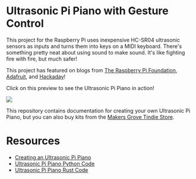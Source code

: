 # Ultrasonic Pi Piano with Gesture Control

This project for the Raspberry Pi uses inexpensive HC-SR04 ultrasonic sensors as inputs and turns them into keys
on a MIDI keyboard. There's something pretty neat about using sound to make sound. It's like fighting fire with
fire, but much safer!

This project has featured on blogs from [The Raspberry Pi Foundation](https://www.raspberrypi.com/news/ultrasonic-piano/),
[Adafruit](https://blog.adafruit.com/2017/04/21/ultrasonic-pi-piano-piday-raspberrypi-raspberry_pi/), and [Hackaday](https://hackaday.com/2017/04/22/ultrasonic-raspberry-pi-piano/)!

Click on this preview to see the Ultrasonic Pi Piano in action!

[<img src="https://img.youtube.com/vi/afq1mwi4v5Q/hqdefault.jpg"/>](https://www.youtube.com/embed/afq1mwi4v5Q)

This repository contains documentation for creating your own Ultrasonic Pi Piano, but you can also buy kits 
from the [Makers Grove Tindie Store](https://www.tindie.com/products/andygrove73/ultrasonic-pi-piano/).

# Resources

- [Creating an Ultrasonic Pi Piano](docs/instructions.md)
- [Ultrasonic Pi Piano Python Code](python)
- [Ultrasonic Pi Piano Rust Code](rust)


